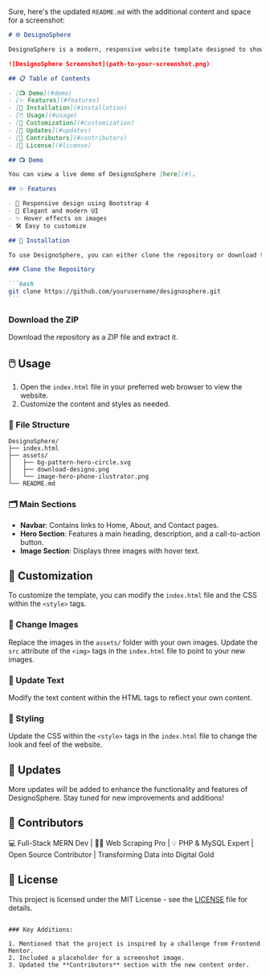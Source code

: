 Sure, here's the updated `README.md` with the additional content and space for a screenshot:

````markdown
# 🌐 DesignoSphere

DesignoSphere is a modern, responsive website template designed to showcase award-winning custom designs and digital branding solutions. This template leverages Bootstrap 4 for a responsive and flexible layout. It is inspired by a challenge from Frontend Mentor, and I decided to explore and enhance my skills by taking on this challenge.

![DesignoSphere Screenshot](path-to-your-screenshot.png)

## 📋 Table of Contents

- [📺 Demo](#demo)
- [✨ Features](#features)
- [🔧 Installation](#installation)
- [🖱️ Usage](#usage)
- [🎨 Customization](#customization)
- [🚀 Updates](#updates)
- [🤝 Contributors](#contributors)
- [📜 License](#license)

## 📺 Demo

You can view a live demo of DesignoSphere [here](#).

## ✨ Features

- 📱 Responsive design using Bootstrap 4
- 💎 Elegant and modern UI
- ✨ Hover effects on images
- 🛠️ Easy to customize

## 🔧 Installation

To use DesignoSphere, you can either clone the repository or download the ZIP file.

### Clone the Repository

```bash
git clone https://github.com/yourusername/designosphere.git
```
````

### Download the ZIP

Download the repository as a ZIP file and extract it.

## 🖱️ Usage

1. Open the `index.html` file in your preferred web browser to view the website.
2. Customize the content and styles as needed.

### 📂 File Structure

```
DesignoSphere/
├── index.html
├── assets/
│   ├── bg-pattern-hero-circle.svg
│   ├── download-designo.png
│   └── image-hero-phone-ilustrator.png
└── README.md
```

### 🗂️ Main Sections

- **Navbar**: Contains links to Home, About, and Contact pages.
- **Hero Section**: Features a main heading, description, and a call-to-action button.
- **Image Section**: Displays three images with hover text.

## 🎨 Customization

To customize the template, you can modify the `index.html` file and the CSS within the `<style>` tags.

### 📸 Change Images

Replace the images in the `assets/` folder with your own images. Update the `src` attribute of the `<img>` tags in the `index.html` file to point to your new images.

### 📝 Update Text

Modify the text content within the HTML tags to reflect your own content.

### 🎨 Styling

Update the CSS within the `<style>` tags in the `index.html` file to change the look and feel of the website.

## 🚀 Updates

More updates will be added to enhance the functionality and features of DesignoSphere. Stay tuned for new improvements and additions!

## 🤝 Contributors

💻 Full-Stack MERN Dev | 🕵️‍♂️ Web Scraping Pro | 💡 PHP & MySQL Expert | Open Source Contributor | Transforming Data into Digital Gold

## 📜 License

This project is licensed under the MIT License - see the [LICENSE](LICENSE) file for details.

```

### Key Additions:

1. Mentioned that the project is inspired by a challenge from Frontend Mentor.
2. Included a placeholder for a screenshot image.
3. Updated the **Contributors** section with the new content order.
```
